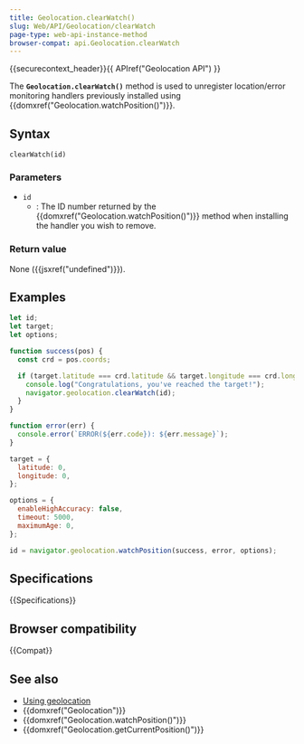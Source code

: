 ```yaml
---
title: Geolocation.clearWatch()
slug: Web/API/Geolocation/clearWatch
page-type: web-api-instance-method
browser-compat: api.Geolocation.clearWatch
---
```


{{securecontext_header}}{{ APIref("Geolocation API") }}

The **`Geolocation.clearWatch()`** method is used to unregister
location/error monitoring handlers previously installed using
{{domxref("Geolocation.watchPosition()")}}.

## Syntax

```js-nolint
clearWatch(id)
```

### Parameters

- `id`
  - : The ID number returned by the {{domxref("Geolocation.watchPosition()")}} method when
    installing the handler you wish to remove.

### Return value

None ({{jsxref("undefined")}}).

## Examples

```js
let id;
let target;
let options;

function success(pos) {
  const crd = pos.coords;

  if (target.latitude === crd.latitude && target.longitude === crd.longitude) {
    console.log("Congratulations, you've reached the target!");
    navigator.geolocation.clearWatch(id);
  }
}

function error(err) {
  console.error(`ERROR(${err.code}): ${err.message}`);
}

target = {
  latitude: 0,
  longitude: 0,
};

options = {
  enableHighAccuracy: false,
  timeout: 5000,
  maximumAge: 0,
};

id = navigator.geolocation.watchPosition(success, error, options);
```

## Specifications

{{Specifications}}

## Browser compatibility

{{Compat}}

## See also

- [Using geolocation](/en-US/docs/Web/API/Geolocation_API/Using_the_Geolocation_API)
- {{domxref("Geolocation")}}
- {{domxref("Geolocation.watchPosition()")}}
- {{domxref("Geolocation.getCurrentPosition()")}}
